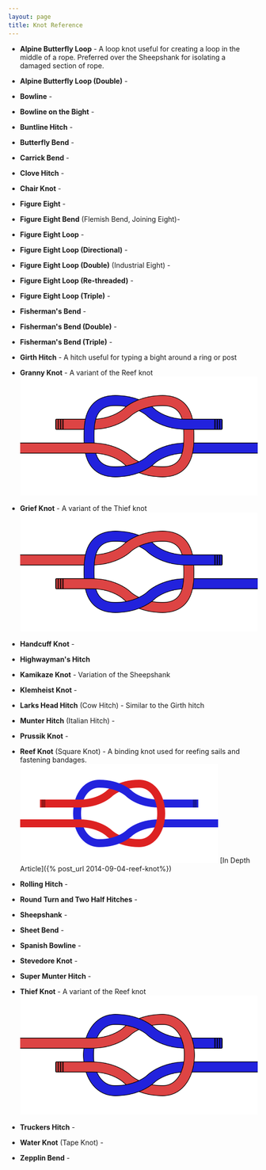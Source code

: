 ```yaml
---
layout: page
title: Knot Reference
---
```


- **Alpine Butterfly Loop** - A loop knot useful for creating a loop in the middle of a rope. Preferred over the
Sheepshank for isolating a damaged section of rope.

- **Alpine Butterfly Loop (Double)** -

- **Bowline** -

- **Bowline on the Bight** -

- **Buntline Hitch** -

- **Butterfly Bend** -

- **Carrick Bend** -

- **Clove Hitch** -

- **Chair Knot** -

- **Figure Eight** -

- **Figure Eight Bend** (Flemish Bend, Joining Eight)-

- **Figure Eight Loop** -

- **Figure Eight Loop (Directional)** -

- **Figure Eight Loop (Double)** (Industrial Eight) -

- **Figure Eight Loop (Re-threaded)** -

- **Figure Eight Loop (Triple)** -

- **Fisherman's Bend** -

- **Fisherman's Bend (Double)** -

- **Fisherman's Bend (Triple)** -

- **Girth Hitch** - A hitch useful for typing a bight around a ring or post

- **Granny Knot** - A variant of the Reef knot ![Granny Knot Diagram](/knots/granny-knot.svg)

- **Grief Knot** - A variant of the Thief knot ![Grief Knot Diagram](/knots/grief-knot.svg)

- **Handcuff Knot** -

- **Highwayman's Hitch**

- **Kamikaze Knot** - Variation of the Sheepshank

- **Klemheist Knot** -

- **Larks Head Hitch** (Cow Hitch) - Similar to the Girth hitch

- **Munter Hitch** (Italian Hitch) -

- **Prussik Knot** -

- **Reef Knot** (Square Knot) - A binding knot used for reefing sails and fastening bandages.
![Reef Knot Diagram](/knots/reef-knot.svg) [In Depth Article]({% post_url 2014-09-04-reef-knot%})

- **Rolling Hitch** -

- **Round Turn and Two Half Hitches** -

- **Sheepshank** -

- **Sheet Bend** -

- **Spanish Bowline** -

- **Stevedore Knot** -

- **Super Munter Hitch** -

- **Thief Knot** - A variant of the Reef knot ![Thief Knot Diagram](/knots/thief-knot.svg)

- **Truckers Hitch** -

- **Water Knot** (Tape Knot) -

- **Zepplin Bend** -